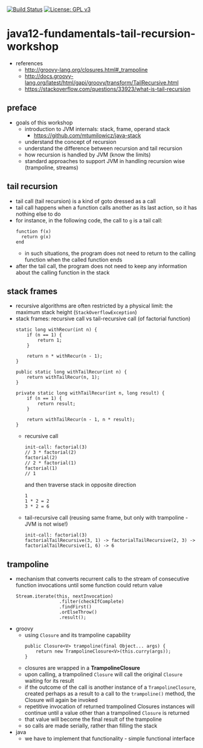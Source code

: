 [![Build Status](https://travis-ci.com/mtumilowicz/java12-fundamentals-tail-recursion-workshop.svg?branch=master)](https://travis-ci.com/mtumilowicz/java12-fundamentals-tail-recursion-workshop)
[![License: GPL v3](https://img.shields.io/badge/License-GPLv3-blue.svg)](https://www.gnu.org/licenses/gpl-3.0)

# java12-fundamentals-tail-recursion-workshop

* references
    * http://groovy-lang.org/closures.html#_trampoline  
    * http://docs.groovy-lang.org/latest/html/gapi/groovy/transform/TailRecursive.html  
    * https://stackoverflow.com/questions/33923/what-is-tail-recursion

## preface
* goals of this workshop
    * introduction to JVM internals: stack, frame, operand stack
        * https://github.com/mtumilowicz/java-stack
    * understand the concept of recursion
    * understand the difference between recursion and tail recursion
    * how recursion is handled by JVM (know the limits)
    * standard approaches to support JVM in handling recursion wise (trampoline, streams)

## tail recursion
* tail call (tail recursion) is a kind of goto dressed as a call
* tail call happens when a function calls another as its last action, so it has nothing else to do 
* for instance, in the following code, the call to `g` is a tail call:
    ```
    function f(x)
      return g(x)
    end
    ```
    * in such situations, the program does not need to return to the calling function when the called function ends
* after the tail call, the program does not need to keep any information about the calling function in the stack

## stack frames
* recursive algorithms are often restricted by a physical limit: the maximum stack height (`StackOverflowException`)
* stack frames: recursive call vs tail-recursive call (of factorial function)
    ```
    static long withRecur(int n) {
        if (n == 1) {
            return 1;
        }

        return n * withRecur(n - 1);
    }

    public static long withTailRecur(int n) {
        return withTailRecur(n, 1);
    }

    private static long withTailRecur(int n, long result) {
        if (n == 1) {
            return result;
        }

        return withTailRecur(n - 1, n * result);
    }
    ```
    * recursive call
        ```
        init-call: factorial(3)
        // 3 * factorial(2)
        factorial(2)
        // 2 * factorial(1)
        factorial(1)
        // 1
        ```
        and then traverse stack in opposite direction
        ```
        1
        1 * 2 = 2
        3 * 2 = 6
        ```
    * tail-recursive call (reusing same frame, but only with trampoline - JVM is not wise!)
        ```
        init-call: factorial(3)
        factorialTailRecursive(3, 1) -> factorialTailRecursive(2, 3) -> factorialTailRecursive(1, 6) -> 6 
        ```

## trampoline
* mechanism that converts recurrent calls to the stream of consecutive function invocations until some function 
could return value
    ```
    Stream.iterate(this, nextInvocation)
                    .filter(checkIfComplete)
                    .findFirst()
                    .orElseThrow()
                    .result();
    ```
* groovy
    * using `Closure` and its trampoline capability
        ```
        public Closure<V> trampoline(final Object... args) {
            return new TrampolineClosure<V>(this.curry(args));
        }
        ```
    * closures are wrapped in a **TrampolineClosure**
    * upon calling, a trampolined `Closure` will call the original `Closure` waiting for its result
    * if the outcome of the call is another instance of a `TrampolineClosure`, created perhaps as a result to a call 
    to the `trampoline()` method, the Closure will again be invoked
    * repetitive invocation of returned trampolined Closures instances will continue until a value other than a 
    trampolined `Closure` is returned
    * that value will become the final result of the trampoline
    * so calls are made serially, rather than filling the stack
* java
    * we have to implement that functionality - simple functional interface